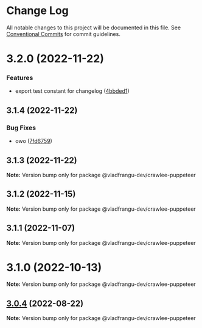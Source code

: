 # Change Log

All notable changes to this project will be documented in this file.
See [Conventional Commits](https://conventionalcommits.org) for commit guidelines.

# 3.2.0 (2022-11-22)


### Features

* export test constant for changelog ([4bbded1](https://github.com/apify/crawlee/commit/4bbded1dd12fb654f773ab9fd68ac6b1acec4851))





## 3.1.4 (2022-11-22)


### Bug Fixes

* owo ([7fd6759](https://github.com/apify/crawlee/commit/7fd67591da1b0296628d92dc38527930bbead22f))





## 3.1.3 (2022-11-22)

**Note:** Version bump only for package @vladfrangu-dev/crawlee-puppeteer





## 3.1.2 (2022-11-15)

**Note:** Version bump only for package @vladfrangu-dev/crawlee-puppeteer





## 3.1.1 (2022-11-07)

**Note:** Version bump only for package @vladfrangu-dev/crawlee-puppeteer





# 3.1.0 (2022-10-13)

**Note:** Version bump only for package @vladfrangu-dev/crawlee-puppeteer





## [3.0.4](https://github.com/apify/crawlee/compare/v3.0.3...v3.0.4) (2022-08-22)

**Note:** Version bump only for package @vladfrangu-dev/crawlee-puppeteer
